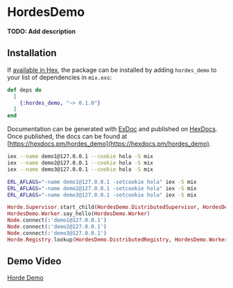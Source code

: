 # HordesDemo

**TODO: Add description**

## Installation

If [available in Hex](https://hex.pm/docs/publish), the package can be installed
by adding `hordes_demo` to your list of dependencies in `mix.exs`:

```elixir
def deps do
  [
    {:hordes_demo, "~> 0.1.0"}
  ]
end
```

Documentation can be generated with [ExDoc](https://github.com/elixir-lang/ex_doc)
and published on [HexDocs](https://hexdocs.pm). Once published, the docs can
be found at [https://hexdocs.pm/hordes_demo](https://hexdocs.pm/hordes_demo).

```sh
iex --name demo1@127.0.0.1 --cookie hola -S mix
iex --name demo2@127.0.0.1 --cookie hola -S mix
iex --name demo3@127.0.0.1 --cookie hola -S mix
```

```sh
ERL_AFLAGS="-name demo1@127.0.0.1 -setcookie hola" iex -S mix
ERL_AFLAGS="-name demo2@127.0.0.1 -setcookie hola" iex -S mix
ERL_AFLAGS="-name demo3@127.0.0.1 -setcookie hola" iex -S mix
```

```ex
Horde.Supervisor.start_child(HordesDemo.DistributedSupervisor, HordesDemo.Worker)
HordesDemo.Worker.say_hello(HordesDemo.Worker)
Node.connect(:'demo1@127.0.0.1')
Node.connect(:'demo2@127.0.0.1')
Node.connect(:'demo3@127.0.0.1')
Horde.Registry.lookup(HordesDemo.DistributedRegistry, HordesDemo.Worker)
```

## Demo Video

[Horde Demo](https://www.youtube.com/watch?v=NPV_bAObK6U)
